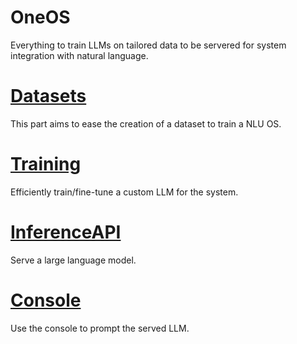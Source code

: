 # OneOS

Everything to train LLMs on tailored data to be servered for system integration with natural language.

# [Datasets](data/)

This part aims to ease the creation of a dataset to train a NLU OS.

# [Training](Trainer/)

Efficiently train/fine-tune a custom LLM for the system.

# [InferenceAPI](InferenceAPI/)

Serve a large language model.

# [Console](Console/)

Use the console to prompt the served LLM.
